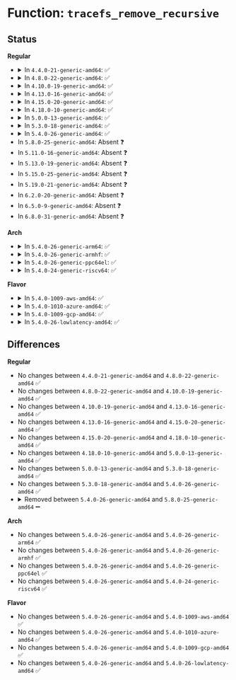 # Function: <code>tracefs_remove_recursive</code>

## Status
<b>Regular</b>
<ul>
<li>
<details>
<summary>In <code>4.4.0-21-generic-amd64</code>: ✅</summary>

```c
void tracefs_remove_recursive(struct dentry * dentry)
```

```json
{
  "name": "tracefs_remove_recursive",
  "collision_type": "Unique Global",
  "inline_type": "No",
  "funcs": [
    {
      "addr": 18446744071582119552,
      "name": "tracefs_remove_recursive",
      "external": true,
      "loc": "fs/tracefs/inode.c:562",
      "file": "fs/tracefs/inode.c",
      "inline": "seen, unknown",
      "caller_inline": [],
      "caller_func": [
        "kernel/trace/trace.c:instance_rmdir",
        "kernel/trace/trace.c:instance_mkdir",
        "kernel/trace/trace_events.c:remove_event_file_dir",
        "kernel/trace/trace_events.c:remove_event_file_dir",
        "kernel/trace/trace_events.c:event_trace_del_tracer"
      ]
    }
  ],
  "symbols": [
    {
      "addr": 18446744071582119552,
      "name": "tracefs_remove_recursive",
      "section": ".text",
      "bind": "STB_GLOBAL",
      "size": 406
    }
  ]
}
```
</details>
</li>
<li>
<details>
<summary>In <code>4.8.0-22-generic-amd64</code>: ✅</summary>

```c
void tracefs_remove_recursive(struct dentry * dentry)
```

```json
{
  "name": "tracefs_remove_recursive",
  "collision_type": "Unique Global",
  "inline_type": "No",
  "funcs": [
    {
      "addr": 18446744071582337856,
      "name": "tracefs_remove_recursive",
      "external": true,
      "loc": "fs/tracefs/inode.c:559",
      "file": "fs/tracefs/inode.c",
      "inline": "seen, unknown",
      "caller_inline": [],
      "caller_func": [
        "kernel/trace/trace.c:instance_rmdir",
        "kernel/trace/trace.c:instance_mkdir",
        "kernel/trace/trace_events.c:event_trace_del_tracer",
        "kernel/trace/trace_events.c:remove_event_file_dir",
        "kernel/trace/trace_events.c:remove_event_file_dir"
      ]
    }
  ],
  "symbols": [
    {
      "addr": 18446744071582337856,
      "name": "tracefs_remove_recursive",
      "section": ".text",
      "bind": "STB_GLOBAL",
      "size": 392
    }
  ]
}
```
</details>
</li>
<li>
<details>
<summary>In <code>4.10.0-19-generic-amd64</code>: ✅</summary>

```c
void tracefs_remove_recursive(struct dentry * dentry)
```

```json
{
  "name": "tracefs_remove_recursive",
  "collision_type": "Unique Global",
  "inline_type": "No",
  "funcs": [
    {
      "addr": 18446744071582428672,
      "name": "tracefs_remove_recursive",
      "external": true,
      "loc": "fs/tracefs/inode.c:559",
      "file": "fs/tracefs/inode.c",
      "inline": "seen, unknown",
      "caller_inline": [],
      "caller_func": [
        "kernel/trace/trace.c:instance_rmdir",
        "kernel/trace/trace.c:instance_mkdir",
        "kernel/trace/trace_hwlat.c:init_hwlat_tracer",
        "kernel/trace/trace_events.c:event_trace_del_tracer",
        "kernel/trace/trace_events.c:remove_event_file_dir",
        "kernel/trace/trace_events.c:remove_event_file_dir"
      ]
    }
  ],
  "symbols": [
    {
      "addr": 18446744071582428672,
      "name": "tracefs_remove_recursive",
      "section": ".text",
      "bind": "STB_GLOBAL",
      "size": 392
    }
  ]
}
```
</details>
</li>
<li>
<details>
<summary>In <code>4.13.0-16-generic-amd64</code>: ✅</summary>

```c
void tracefs_remove_recursive(struct dentry * dentry)
```

```json
{
  "name": "tracefs_remove_recursive",
  "collision_type": "Unique Global",
  "inline_type": "No",
  "funcs": [
    {
      "addr": 18446744071582512208,
      "name": "tracefs_remove_recursive",
      "external": true,
      "loc": "fs/tracefs/inode.c:557",
      "file": "fs/tracefs/inode.c",
      "inline": "seen, unknown",
      "caller_inline": [],
      "caller_func": [
        "kernel/trace/trace.c:instance_rmdir",
        "kernel/trace/trace.c:instance_mkdir",
        "kernel/trace/trace_hwlat.c:init_hwlat_tracer",
        "kernel/trace/trace_events.c:event_trace_del_tracer",
        "kernel/trace/trace_events.c:remove_event_file_dir",
        "kernel/trace/trace_events.c:remove_event_file_dir"
      ]
    }
  ],
  "symbols": [
    {
      "addr": 18446744071582512208,
      "name": "tracefs_remove_recursive",
      "section": ".text",
      "bind": "STB_GLOBAL",
      "size": 432
    }
  ]
}
```
</details>
</li>
<li>
<details>
<summary>In <code>4.15.0-20-generic-amd64</code>: ✅</summary>

```c
void tracefs_remove_recursive(struct dentry * dentry)
```

```json
{
  "name": "tracefs_remove_recursive",
  "collision_type": "Unique Global",
  "inline_type": "No",
  "funcs": [
    {
      "addr": 18446744071582663840,
      "name": "tracefs_remove_recursive",
      "external": true,
      "loc": "fs/tracefs/inode.c:557",
      "file": "fs/tracefs/inode.c",
      "inline": "seen, unknown",
      "caller_inline": [],
      "caller_func": [
        "kernel/trace/trace.c:instance_rmdir",
        "kernel/trace/trace.c:instance_mkdir",
        "kernel/trace/trace_hwlat.c:init_hwlat_tracer",
        "kernel/trace/trace_events.c:event_trace_del_tracer",
        "kernel/trace/trace_events.c:remove_event_file_dir",
        "kernel/trace/trace_events.c:remove_event_file_dir"
      ]
    }
  ],
  "symbols": [
    {
      "addr": 18446744071582663840,
      "name": "tracefs_remove_recursive",
      "section": ".text",
      "bind": "STB_GLOBAL",
      "size": 432
    }
  ]
}
```
</details>
</li>
<li>
<details>
<summary>In <code>4.18.0-10-generic-amd64</code>: ✅</summary>

```c
void tracefs_remove_recursive(struct dentry * dentry)
```

```json
{
  "name": "tracefs_remove_recursive",
  "collision_type": "Unique Global",
  "inline_type": "No",
  "funcs": [
    {
      "addr": 18446744071582857296,
      "name": "tracefs_remove_recursive",
      "external": true,
      "loc": "fs/tracefs/inode.c:557",
      "file": "fs/tracefs/inode.c",
      "inline": "seen, unknown",
      "caller_inline": [],
      "caller_func": [
        "kernel/trace/trace.c:instance_rmdir",
        "kernel/trace/trace.c:instance_mkdir",
        "kernel/trace/trace_hwlat.c:init_hwlat_tracer",
        "kernel/trace/trace_events.c:event_trace_del_tracer",
        "kernel/trace/trace_events.c:remove_event_file_dir",
        "kernel/trace/trace_events.c:remove_event_file_dir"
      ]
    }
  ],
  "symbols": [
    {
      "addr": 18446744071582857296,
      "name": "tracefs_remove_recursive",
      "section": ".text",
      "bind": "STB_GLOBAL",
      "size": 403
    }
  ]
}
```
</details>
</li>
<li>
<details>
<summary>In <code>5.0.0-13-generic-amd64</code>: ✅</summary>

```c
void tracefs_remove_recursive(struct dentry * dentry)
```

```json
{
  "name": "tracefs_remove_recursive",
  "collision_type": "Unique Global",
  "inline_type": "No",
  "funcs": [
    {
      "addr": 18446744071582965472,
      "name": "tracefs_remove_recursive",
      "external": true,
      "loc": "fs/tracefs/inode.c:558",
      "file": "fs/tracefs/inode.c",
      "inline": "seen, unknown",
      "caller_inline": [],
      "caller_func": [
        "kernel/trace/trace.c:instance_rmdir",
        "kernel/trace/trace.c:instance_mkdir",
        "kernel/trace/trace_hwlat.c:init_hwlat_tracer",
        "kernel/trace/trace_events.c:event_trace_del_tracer",
        "kernel/trace/trace_events.c:remove_event_file_dir",
        "kernel/trace/trace_events.c:remove_event_file_dir"
      ]
    }
  ],
  "symbols": [
    {
      "addr": 18446744071582965472,
      "name": "tracefs_remove_recursive",
      "section": ".text",
      "bind": "STB_GLOBAL",
      "size": 403
    }
  ]
}
```
</details>
</li>
<li>
<details>
<summary>In <code>5.3.0-18-generic-amd64</code>: ✅</summary>

```c
void tracefs_remove_recursive(struct dentry * dentry)
```

```json
{
  "name": "tracefs_remove_recursive",
  "collision_type": "Unique Global",
  "inline_type": "No",
  "funcs": [
    {
      "addr": 18446744071583146400,
      "name": "tracefs_remove_recursive",
      "external": true,
      "loc": "fs/tracefs/inode.c:557",
      "file": "fs/tracefs/inode.c",
      "inline": "seen, unknown",
      "caller_inline": [],
      "caller_func": [
        "kernel/trace/trace.c:trace_array_create",
        "kernel/trace/trace_hwlat.c:init_hwlat_tracer",
        "kernel/trace/trace_events.c:event_trace_del_tracer",
        "kernel/trace/trace_events.c:remove_event_file_dir",
        "kernel/trace/trace_events.c:remove_event_file_dir"
      ]
    }
  ],
  "symbols": [
    {
      "addr": 18446744071583146400,
      "name": "tracefs_remove_recursive",
      "section": ".text",
      "bind": "STB_GLOBAL",
      "size": 399
    }
  ]
}
```
</details>
</li>
<li>
<details>
<summary>In <code>5.4.0-26-generic-amd64</code>: ✅</summary>

```c
void tracefs_remove_recursive(struct dentry * dentry)
```

```json
{
  "name": "tracefs_remove_recursive",
  "collision_type": "Unique Global",
  "inline_type": "No",
  "funcs": [
    {
      "addr": 18446744071583252496,
      "name": "tracefs_remove_recursive",
      "external": true,
      "loc": "fs/tracefs/inode.c:561",
      "file": "fs/tracefs/inode.c",
      "inline": "seen, unknown",
      "caller_inline": [],
      "caller_func": [
        "kernel/trace/trace.c:trace_array_create",
        "kernel/trace/trace_hwlat.c:init_hwlat_tracer",
        "kernel/trace/trace_events.c:event_trace_del_tracer",
        "kernel/trace/trace_events.c:remove_event_file_dir",
        "kernel/trace/trace_events.c:remove_event_file_dir"
      ]
    }
  ],
  "symbols": [
    {
      "addr": 18446744071583252496,
      "name": "tracefs_remove_recursive",
      "section": ".text",
      "bind": "STB_GLOBAL",
      "size": 399
    }
  ]
}
```
</details>
</li>
<li>
In <code>5.8.0-25-generic-amd64</code>: Absent ❓
</li>
<li>
In <code>5.11.0-16-generic-amd64</code>: Absent ❓
</li>
<li>
In <code>5.13.0-19-generic-amd64</code>: Absent ❓
</li>
<li>
In <code>5.15.0-25-generic-amd64</code>: Absent ❓
</li>
<li>
In <code>5.19.0-21-generic-amd64</code>: Absent ❓
</li>
<li>
In <code>6.2.0-20-generic-amd64</code>: Absent ❓
</li>
<li>
In <code>6.5.0-9-generic-amd64</code>: Absent ❓
</li>
<li>
In <code>6.8.0-31-generic-amd64</code>: Absent ❓
</li>
</ul>
<b>Arch</b>
<ul>
<li>
<details>
<summary>In <code>5.4.0-26-generic-arm64</code>: ✅</summary>

```c
void tracefs_remove_recursive(struct dentry * dentry)
```

```json
{
  "name": "tracefs_remove_recursive",
  "collision_type": "Unique Global",
  "inline_type": "No",
  "funcs": [
    {
      "addr": 18446603336494979824,
      "name": "tracefs_remove_recursive",
      "external": true,
      "loc": "fs/tracefs/inode.c:561",
      "file": "fs/tracefs/inode.c",
      "inline": "seen, unknown",
      "caller_inline": [],
      "caller_func": [
        "kernel/trace/trace.c:trace_array_create",
        "kernel/trace/trace_hwlat.c:init_hwlat_tracer",
        "kernel/trace/trace_events.c:event_trace_del_tracer",
        "kernel/trace/trace_events.c:remove_event_file_dir",
        "kernel/trace/trace_events.c:remove_event_file_dir"
      ]
    }
  ],
  "symbols": [
    {
      "addr": 18446603336494979824,
      "name": "tracefs_remove_recursive",
      "section": ".text",
      "bind": "STB_GLOBAL",
      "size": 432
    }
  ]
}
```
</details>
</li>
<li>
<details>
<summary>In <code>5.4.0-26-generic-armhf</code>: ✅</summary>

```c
void tracefs_remove_recursive(struct dentry * dentry)
```

```json
{
  "name": "tracefs_remove_recursive",
  "collision_type": "Unique Global",
  "inline_type": "No",
  "funcs": [
    {
      "addr": 3228385728,
      "name": "tracefs_remove_recursive",
      "external": true,
      "loc": "fs/tracefs/inode.c:561",
      "file": "fs/tracefs/inode.c",
      "inline": "seen, unknown",
      "caller_inline": [],
      "caller_func": [
        "kernel/trace/trace.c:trace_array_create",
        "kernel/trace/trace_hwlat.c:init_hwlat_tracer",
        "kernel/trace/trace_events.c:event_trace_del_tracer",
        "kernel/trace/trace_events.c:remove_event_file_dir",
        "kernel/trace/trace_events.c:remove_event_file_dir"
      ]
    }
  ],
  "symbols": [
    {
      "addr": 3228385728,
      "name": "tracefs_remove_recursive",
      "section": ".text",
      "bind": "STB_GLOBAL",
      "size": 384
    }
  ]
}
```
</details>
</li>
<li>
<details>
<summary>In <code>5.4.0-26-generic-ppc64el</code>: ✅</summary>

```c
void tracefs_remove_recursive(struct dentry * dentry)
```

```json
{
  "name": "tracefs_remove_recursive",
  "collision_type": "Unique Global",
  "inline_type": "No",
  "funcs": [
    {
      "addr": 13835058055288861248,
      "name": "tracefs_remove_recursive",
      "external": true,
      "loc": "fs/tracefs/inode.c:561",
      "file": "fs/tracefs/inode.c",
      "inline": "seen, unknown",
      "caller_inline": [],
      "caller_func": [
        "kernel/trace/trace.c:trace_array_create",
        "kernel/trace/trace_hwlat.c:init_hwlat_tracer",
        "kernel/trace/trace_events.c:event_trace_del_tracer",
        "kernel/trace/trace_events.c:remove_event_file_dir",
        "kernel/trace/trace_events.c:remove_event_file_dir"
      ]
    }
  ],
  "symbols": [
    {
      "addr": 13835058055288861248,
      "name": "tracefs_remove_recursive",
      "section": ".text",
      "bind": "STB_GLOBAL",
      "size": 676
    }
  ]
}
```
</details>
</li>
<li>
<details>
<summary>In <code>5.4.0-24-generic-riscv64</code>: ✅</summary>

```c
void tracefs_remove_recursive(struct dentry * dentry)
```

```json
{
  "name": "tracefs_remove_recursive",
  "collision_type": "Unique Global",
  "inline_type": "No",
  "funcs": [
    {
      "addr": 18446743936274279840,
      "name": "tracefs_remove_recursive",
      "external": true,
      "loc": "fs/tracefs/inode.c:561",
      "file": "fs/tracefs/inode.c",
      "inline": "seen, unknown",
      "caller_inline": [],
      "caller_func": [
        "kernel/trace/trace.c:trace_array_create",
        "kernel/trace/trace_hwlat.c:init_hwlat_tracer",
        "kernel/trace/trace_events.c:event_trace_del_tracer",
        "kernel/trace/trace_events.c:remove_event_file_dir",
        "kernel/trace/trace_events.c:remove_event_file_dir"
      ]
    }
  ],
  "symbols": [
    {
      "addr": 18446743936274279840,
      "name": "tracefs_remove_recursive",
      "section": ".text",
      "bind": "STB_GLOBAL",
      "size": 524
    }
  ]
}
```
</details>
</li>
</ul>
<b>Flavor</b>
<ul>
<li>
<details>
<summary>In <code>5.4.0-1009-aws-amd64</code>: ✅</summary>

```c
void tracefs_remove_recursive(struct dentry * dentry)
```

```json
{
  "name": "tracefs_remove_recursive",
  "collision_type": "Unique Global",
  "inline_type": "No",
  "funcs": [
    {
      "addr": 18446744071583221232,
      "name": "tracefs_remove_recursive",
      "external": true,
      "loc": "fs/tracefs/inode.c:561",
      "file": "fs/tracefs/inode.c",
      "inline": "seen, unknown",
      "caller_inline": [],
      "caller_func": [
        "kernel/trace/trace.c:trace_array_create",
        "kernel/trace/trace_hwlat.c:init_hwlat_tracer",
        "kernel/trace/trace_events.c:event_trace_del_tracer",
        "kernel/trace/trace_events.c:remove_event_file_dir",
        "kernel/trace/trace_events.c:remove_event_file_dir"
      ]
    }
  ],
  "symbols": [
    {
      "addr": 18446744071583221232,
      "name": "tracefs_remove_recursive",
      "section": ".text",
      "bind": "STB_GLOBAL",
      "size": 399
    }
  ]
}
```
</details>
</li>
<li>
<details>
<summary>In <code>5.4.0-1010-azure-amd64</code>: ✅</summary>

```c
void tracefs_remove_recursive(struct dentry * dentry)
```

```json
{
  "name": "tracefs_remove_recursive",
  "collision_type": "Unique Global",
  "inline_type": "No",
  "funcs": [
    {
      "addr": 18446744071583158384,
      "name": "tracefs_remove_recursive",
      "external": true,
      "loc": "fs/tracefs/inode.c:561",
      "file": "fs/tracefs/inode.c",
      "inline": "seen, unknown",
      "caller_inline": [],
      "caller_func": [
        "kernel/trace/trace.c:trace_array_create",
        "kernel/trace/trace_hwlat.c:init_hwlat_tracer",
        "kernel/trace/trace_events.c:event_trace_del_tracer",
        "kernel/trace/trace_events.c:remove_event_file_dir",
        "kernel/trace/trace_events.c:remove_event_file_dir"
      ]
    }
  ],
  "symbols": [
    {
      "addr": 18446744071583158384,
      "name": "tracefs_remove_recursive",
      "section": ".text",
      "bind": "STB_GLOBAL",
      "size": 399
    }
  ]
}
```
</details>
</li>
<li>
<details>
<summary>In <code>5.4.0-1009-gcp-amd64</code>: ✅</summary>

```c
void tracefs_remove_recursive(struct dentry * dentry)
```

```json
{
  "name": "tracefs_remove_recursive",
  "collision_type": "Unique Global",
  "inline_type": "No",
  "funcs": [
    {
      "addr": 18446744071583205264,
      "name": "tracefs_remove_recursive",
      "external": true,
      "loc": "fs/tracefs/inode.c:561",
      "file": "fs/tracefs/inode.c",
      "inline": "seen, unknown",
      "caller_inline": [],
      "caller_func": [
        "kernel/trace/trace.c:trace_array_create",
        "kernel/trace/trace_hwlat.c:init_hwlat_tracer",
        "kernel/trace/trace_events.c:event_trace_del_tracer",
        "kernel/trace/trace_events.c:remove_event_file_dir",
        "kernel/trace/trace_events.c:remove_event_file_dir"
      ]
    }
  ],
  "symbols": [
    {
      "addr": 18446744071583205264,
      "name": "tracefs_remove_recursive",
      "section": ".text",
      "bind": "STB_GLOBAL",
      "size": 399
    }
  ]
}
```
</details>
</li>
<li>
<details>
<summary>In <code>5.4.0-26-lowlatency-amd64</code>: ✅</summary>

```c
void tracefs_remove_recursive(struct dentry * dentry)
```

```json
{
  "name": "tracefs_remove_recursive",
  "collision_type": "Unique Global",
  "inline_type": "No",
  "funcs": [
    {
      "addr": 18446744071583299152,
      "name": "tracefs_remove_recursive",
      "external": true,
      "loc": "fs/tracefs/inode.c:561",
      "file": "fs/tracefs/inode.c",
      "inline": "seen, unknown",
      "caller_inline": [],
      "caller_func": [
        "kernel/trace/trace.c:trace_array_create",
        "kernel/trace/trace_hwlat.c:init_hwlat_tracer",
        "kernel/trace/trace_events.c:event_trace_del_tracer",
        "kernel/trace/trace_events.c:remove_event_file_dir",
        "kernel/trace/trace_events.c:remove_event_file_dir"
      ]
    }
  ],
  "symbols": [
    {
      "addr": 18446744071583299152,
      "name": "tracefs_remove_recursive",
      "section": ".text",
      "bind": "STB_GLOBAL",
      "size": 393
    }
  ]
}
```
</details>
</li>
</ul>

## Differences
<b>Regular</b>
<ul>
<li>
No changes between <code>4.4.0-21-generic-amd64</code> and <code>4.8.0-22-generic-amd64</code> ✅
</li>
<li>
No changes between <code>4.8.0-22-generic-amd64</code> and <code>4.10.0-19-generic-amd64</code> ✅
</li>
<li>
No changes between <code>4.10.0-19-generic-amd64</code> and <code>4.13.0-16-generic-amd64</code> ✅
</li>
<li>
No changes between <code>4.13.0-16-generic-amd64</code> and <code>4.15.0-20-generic-amd64</code> ✅
</li>
<li>
No changes between <code>4.15.0-20-generic-amd64</code> and <code>4.18.0-10-generic-amd64</code> ✅
</li>
<li>
No changes between <code>4.18.0-10-generic-amd64</code> and <code>5.0.0-13-generic-amd64</code> ✅
</li>
<li>
No changes between <code>5.0.0-13-generic-amd64</code> and <code>5.3.0-18-generic-amd64</code> ✅
</li>
<li>
No changes between <code>5.3.0-18-generic-amd64</code> and <code>5.4.0-26-generic-amd64</code> ✅
</li>
<li>
<details>
<summary>Removed between <code>5.4.0-26-generic-amd64</code> and <code>5.8.0-25-generic-amd64</code> ➖</summary>

```c
void tracefs_remove_recursive(struct dentry * dentry)
```
</details>
</li>
</ul>
<b>Arch</b>
<ul>
<li>
No changes between <code>5.4.0-26-generic-amd64</code> and <code>5.4.0-26-generic-arm64</code> ✅
</li>
<li>
No changes between <code>5.4.0-26-generic-amd64</code> and <code>5.4.0-26-generic-armhf</code> ✅
</li>
<li>
No changes between <code>5.4.0-26-generic-amd64</code> and <code>5.4.0-26-generic-ppc64el</code> ✅
</li>
<li>
No changes between <code>5.4.0-26-generic-amd64</code> and <code>5.4.0-24-generic-riscv64</code> ✅
</li>
</ul>
<b>Flavor</b>
<ul>
<li>
No changes between <code>5.4.0-26-generic-amd64</code> and <code>5.4.0-1009-aws-amd64</code> ✅
</li>
<li>
No changes between <code>5.4.0-26-generic-amd64</code> and <code>5.4.0-1010-azure-amd64</code> ✅
</li>
<li>
No changes between <code>5.4.0-26-generic-amd64</code> and <code>5.4.0-1009-gcp-amd64</code> ✅
</li>
<li>
No changes between <code>5.4.0-26-generic-amd64</code> and <code>5.4.0-26-lowlatency-amd64</code> ✅
</li>
</ul>
